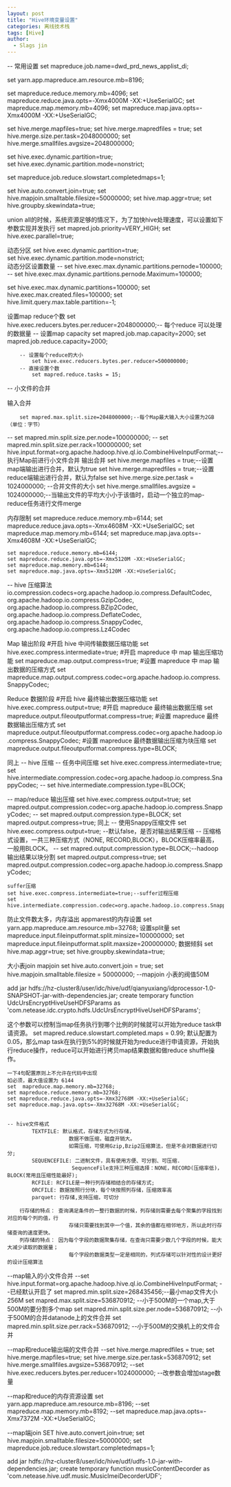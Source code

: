 ```yaml
---
layout: post
title: "Hive环境变量设置"
categories: 离线技术栈
tags: [Hive]
author:
  - Slags jin
---
```


-- 常用设置	
set mapreduce.job.name=dwd_prd_news_applist_di;

set  yarn.app.mapreduce.am.resource.mb=8196;

set mapreduce.reduce.memory.mb=4096; 
set mapreduce.reduce.java.opts=-Xmx4000M -XX:+UseSerialGC;
set mapreduce.map.memory.mb=4096; 
set mapreduce.map.java.opts=-Xmx4000M -XX:+UseSerialGC;

set hive.merge.mapfiles=true;
set hive.merge.mapredfiles = true;
set hive.merge.size.per.task=2048000000;
set hive.merge.smallfiles.avgsize=2048000000;


set hive.exec.dynamic.partition=true;  
set hive.exec.dynamic.partition.mode=nonstrict;

set mapreduce.job.reduce.slowstart.completedmaps=1;

set hive.auto.convert.join=true;
set hive.mapjoin.smalltable.filesize=50000000;
set  hive.map.aggr=true;
set  hive.groupby.skewindata=true;








union all的时候，系统资源足够的情况下，为了加快hive处理速度，可以设置如下参数实现并发执行
	set mapred.job.priority=VERY_HIGH;
	set hive.exec.parallel=true;


动态分区
	set hive.exec.dynamic.partition=true;  
	set hive.exec.dynamic.partition.mode=nonstrict;  
动态分区设置数量
-- set hive.exec.max.dynamic.partitions.pernode=100000;
-- set hive.exec.max.dynamic.partitions.pernode.Maximum=100000;

set hive.exec.max.dynamic.partitions=100000;
set hive.exec.max.created.files=100000;
set hive.limit.query.max.table.partition=-1;

 设置map reduce个数
		set hive.exec.reducers.bytes.per.reducer=2048000000;-- 每个reduce 可以处理的数据量
		-- 设置map capacity
			set mapred.job.map.capacity=2000;
			set mapred.job.reduce.capacity=2000;

		-- 设置每个reduce的大小
			set hive.exec.reducers.bytes.per.reducer=500000000; 
		-- 直接设置个数
			set mapred.reduce.tasks = 15;



-- 小文件的合并

输入合并
	
	    set mapred.max.split.size=2048000000;--每个Map最大输入大小设置为2GB（单位：字节）
--         set mapred.min.split.size.per.node=100000000;
--         set mapred.min.split.size.per.rack=100000000;
        set hive.input.format=org.apache.hadoop.hive.ql.io.CombineHiveInputFormat;--执行Map前进行小文件合并
输出合并
	set hive.merge.mapfiles = true;--设置map端输出进行合并，默认为true
	set hive.merge.mapredfiles = true;--设置reduce端输出进行合并，默认为false
	set hive.merge.size.per.task = 1024000000; --合并文件的大小
	set hive.merge.smallfiles.avgsize = 1024000000;--当输出文件的平均大小小于该值时，启动一个独立的map-reduce任务进行文件merge

内存限制
	set mapreduce.reduce.memory.mb=6144; 
	set mapreduce.reduce.java.opts=-Xmx4608M -XX:+UseSerialGC;
	set mapreduce.map.memory.mb=6144; 
	set mapreduce.map.java.opts=-Xmx4608M -XX:+UseSerialGC;
	        
	set mapreduce.reduce.memory.mb=6144; 
	set mapreduce.reduce.java.opts=-Xmx5120M -XX:+UseSerialGC;
	set mapreduce.map.memory.mb=6144; 
	set mapreduce.map.java.opts=-Xmx5120M -XX:+UseSerialGC;

-- hive 压缩算法
		io.compression.codecs=org.apache.hadoop.io.compress.DefaultCodec,
								org.apache.hadoop.io.compress.GzipCodec,
								org.apache.hadoop.io.compress.BZip2Codec,
								org.apache.hadoop.io.compress.DeflateCodec,
								org.apache.hadoop.io.compress.SnappyCodec,
								org.apache.hadoop.io.compress.Lz4Codec


Map 输出阶段 
	#开启 hive 中间传输数据压缩功能
	 	 set hive.exec.compress.intermediate=true;
	#开启 mapreduce 中 map 输出压缩功能
		 set mapreduce.map.output.compress=true;
	#设置 mapreduce 中 map 输出数据的压缩方式
		 set mapreduce.map.output.compress.codec=org.apache.hadoop.io.compress.SnappyCodec;

Reduce 数据阶段
	#开启 hive 最终输出数据压缩功能
		set hive.exec.compress.output=true;
	#开启 mapreduce 最终输出数据压缩
	 	set mapreduce.output.fileoutputformat.compress=true;
	#设置 mapreduce 最终数据输出压缩方式
		set mapreduce.output.fileoutputformat.compress.codec=org.apache.hadoop.io.compress.SnappyCodec;
	#设置 mapreduce 最终数据输出压缩为块压缩
		set mapreduce.output.fileoutputformat.compress.type=BLOCK;


同上
-- hive 压缩
		-- 任务中间压缩
			set hive.exec.compress.intermediate=true;
			set hive.intermediate.compression.codec=org.apache.hadoop.io.compress.SnappyCodec;
			-- set hive.intermediate.compression.type=BLOCK;

-- map/reduce 输出压缩
			set hive.exec.compress.output=true;
			set mapred.output.compression.codec=org.apache.hadoop.io.compress.SnappyCodec;
			-- set mapred.output.compression.type=BLOCK;
			set mapred.output.compress=true;
同上
-- 使用Snappy压缩文件
	set hive.exec.compress.output=true; --默认false，是否对输出结果压缩
        -- 压缩格式设置，一共三种压缩方式（NONE, RECORD,BLOCK），BLOCK压缩率最高，一般用BLOCK。 
	    -- set mapred.output.compression.type=BLOCK;--hadoop输出结果以块分割
	set mapred.output.compress=true;
	set mapred.output.compression.codec=org.apache.hadoop.io.compress.SnappyCodec;
	
	suffer压缩
	set hive.exec.compress.intermediate=true;--suffer过程压缩
	set hive.intermediate.compression.codec=org.apache.hadoop.io.compress.SnappyCodec;
	



防止文件数太多，内存溢出 appmarest的内存设置
	set yarn.app.mapreduce.am.resource.mb=32768;
设置split量
	set mapreduce.input.fileinputformat.split.minsize=100000000;
	set mapreduce.input.fileinputformat.split.maxsize=200000000;
数据倾斜
	set  hive.map.aggr=true;
	set   hive.groupby.skewindata=true;

大小表join mapjoin 
	set  hive.auto.convert.join = true; 
	set hive.mapjoin.smalltable.filesize = 50000000; --mapjoin 小表的阀值50M

add  jar hdfs://hz-cluster8/user/idc/hive/udf/qianyuxiang/idprocessor-1.0-SNAPSHOT-jar-with-dependencies.jar;
create temporary function  UdcUrsEncryptHiveUseHDFSParams as 'com.netease.idc.crypto.hdfs.UdcUrsEncryptHiveUseHDFSParams';


	
这个参数可以控制当map任务执行到哪个比例的时候就可以开始为reduce task申请资源。
		set mapred.reduce.slowstart.completed.maps = 0.99;
		默认配置为0.05，那么map task在执行到5%的时候就开始为reduce进行申请资源，开始执行reduce操作，reduce可以开始进行拷贝map结果数据和做reduce shuffle操作。

	一下4句配置原则上不允许在代码中出现
	如必须，最大值设置为 6144
	set  mapreduce.map.memory.mb=32768;
	set mapreduce.reduce.memory.mb=32768;
	set mapreduce.reduce.java.opts=-Xmx32768M -XX:+UseSerialGC;
	set mapreduce.map.java.opts=-Xmx32768M -XX:+UseSerialGC;


	-- hive文件格式
			TEXTFILE: 默认格式，存储方式为行存储，
						数据不做压缩，磁盘开销大。
						如需压缩，可使用Gzip,Bzip2压缩算法，但是不会对数据进行切分;
			SEQUENCEFILE: 二进制文件，具有使用方便、可分割、可压缩.	
						 SequenceFile支持三种压缩选择：NONE，RECORD(压缩率低)，BLOCK(常用且压缩性能最好);
			RCFILE: RCFILE是一种行列存储相结合的存储方式;
			ORCFILE: 数据按照行分块，每个块按照列存储，压缩效率高
			parquet: 行存储,支持压缩，可切分

		行存储的特点： 查询满足条件的一整行数据的时候，列存储则需要去每个聚集的字段找到对应的每个列的值，行
						存储只需要找到其中一个值，其余的值都在相邻地方，所以此时行存储查询的速度更快。
		列存储的特点： 因为每个字段的数据聚集存储，在查询只需要少数几个字段的时候，能大大减少读取的数据量；
						每个字段的数据类型一定是相同的，列式存储可以针对性的设计更好的设计压缩算法



--map输入的小文件合并
--set hive.input.format=org.apache.hadoop.hive.ql.io.CombineHiveInputFormat; --已经默认开启了
set mapred.min.split.size=268435456;--最小map文件大小256M
set mapred.max.split.size=536870912; --小于500M的一个map,大于500M的要分割多个map
set mapred.min.split.size.per.node=536870912; --小于500M的合并datanode上的文件合并
set mapred.min.split.size.per.rack=536870912; --小于500M的交换机上的文件合并

--map和reduce输出端的文件合并
--set hive.merge.mapredfiles = true;
set hive.merge.mapfiles=true;
set hive.merge.size.per.task=536870912;
set hive.merge.smallfiles.avgsize=536870912;
--set hive.exec.reducers.bytes.per.reducer=1024000000; --改参数会增加stage数量

--map和reduce的内存资源设置
set yarn.app.mapreduce.am.resource.mb=8196;
--set mapreduce.map.memory.mb=8192; 
--set mapreduce.map.java.opts=-Xmx7372M -XX:+UseSerialGC;

--map端join
SET hive.auto.convert.join=true;
set hive.mapjoin.smalltable.filesize=50000000;
set mapreduce.job.reduce.slowstart.completedmaps=1;

add jar hdfs://hz-cluster8/user/idc/hive/udf/udfs-1.0-jar-with-dependencies.jar;
create temporary function musicContentDecorder as 'com.netease.hive.udf.music.MusicImeiDecorderUDF';

